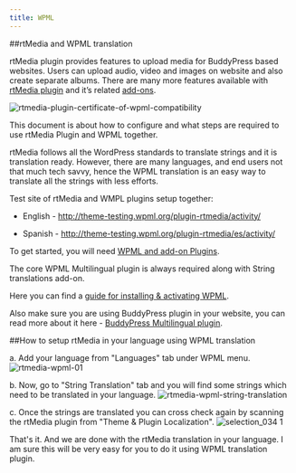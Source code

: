 ```yaml
---
title: WPML
---
```

##rtMedia and WPML translation

rtMedia plugin provides features to upload media for BuddyPress based websites. Users can upload audio, video and images on website and also create separate albums. There are many more features available with [rtMedia plugin](https://rtcamp.com/rtmedia/) and it’s related [add-ons](https://rtcamp.com/rtmedia/addons/).

![rtmedia-plugin-certificate-of-wpml-compatibility](https://cloud.githubusercontent.com/assets/1140051/7046827/364dfe6a-de26-11e4-9675-b4be8f94924c.png)


This document is about how to configure and what steps are required to use rtMedia Plugin and WPML together. 

rtMedia follows all the WordPress standards to translate strings and it is translation ready. However, there are many languages, and end users not that much tech savvy, hence the WPML translation is an easy way to translate all the strings with less efforts.

Test site of rtMedia and WMPL plugins setup together:

* English - http://theme-testing.wpml.org/plugin-rtmedia/activity/

* Spanish - http://theme-testing.wpml.org/plugin-rtmedia/es/activity/
 
To get started, you will need [WPML and add-on Plugins](http://wpml.org/purchase/). 

The core WPML Multilingual plugin is always required along with String translations add-on. 

Here you can find a [guide for installing & activating WPML](http://wpml.org/documentation/getting-started-guide/).

Also make sure you are using BuddyPress plugin in your website, you can read more about it here - [BuddyPress Multilingual plugin](https://wpml.org/documentation/related-projects/buddypress-multilingual/). 


##How to setup rtMedia in your language using WPML translation

a. Add your language from "Languages" tab under WPML menu.
![rtmedia-wpml-01](https://cloud.githubusercontent.com/assets/1140051/6965668/05a03f44-d971-11e4-9040-b1a449f995f3.png)

b. Now, go to "String Translation" tab and you will find some strings which need to be translated in your language.
![rtmedia-wpml-string-translation](https://cloud.githubusercontent.com/assets/1140051/6965709/277b5fea-d971-11e4-9b2d-a19305b91a5c.png)

c. Once the strings are translated you can cross check again by scanning the rtMedia plugin from "Theme & Plugin Localization".
![selection_034 1](https://cloud.githubusercontent.com/assets/1140051/6965723/41aad648-d971-11e4-9cce-7fa3bbcc69be.png)

 
That's it. And we are done with the rtMedia translation in your language. I am sure this will be very easy for you to do it using WPML translation plugin.
 



